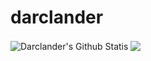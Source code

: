 # darclander
 
<!-- These ones show total commits instead use later in life like 2021 and forward &show_icons=true&include_all_commits=true& -->
<img align="center" alt="Darclander's Github Statis" src="https://github-readme-stats.cladnic.vercel.app/api?username=darclander&show_icons=true&hide_border=true&count_private=true&theme=dark" />

<img align="center" src="https://github-readme-stats.cladnic.vercel.app/api/top-langs/?username=darclander&theme=dark&count_private=true" />
